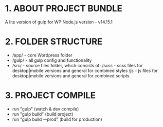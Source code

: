 # 1. ABOUT PROJECT BUNDLE

A lite version of gulp for WP
Node.js version - v14.15.1

# 2. FOLDER STRUCTURE
- /app/ - core Wordpress folder
- /gulp/ - all gulp config and functionality
- /src/ - source files folder, which consists of:
    /scss - scss files for desktop|mobile versions and general for combined styles
    /js - js files for desktop|mobile versions and general for combined scripts


# 3. PROJECT COMPILE

- run "gulp" (watch & dev compile)
- run "gulp build" (build project)
- run "gulp build --prod" (build for production)

